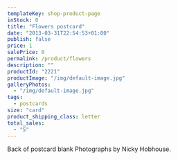 ```yaml
---
templateKey: shop-product-page
inStock: 0
title: "Flowers postcard"
date: "2013-03-31T22:54:53+01:00"
publish: false
price: 1
salePrice: 0
permalink: /product/flowers
description: ""
productId: "2221"
productImage: "/img/default-image.jpg"
galleryPhotos:
  - "/img/default-image.jpg"
tags:
  - postcards
size: "card"
product_shipping_class: letter
total_sales:
  - "5"
---
```


Back of postcard blank Photographs by Nicky Hobhouse.
